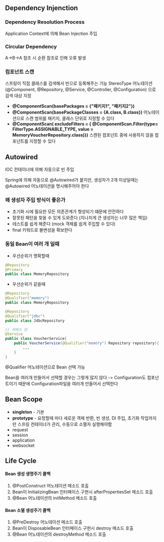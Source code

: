 ## Dependency Injenction
### Dependency Resolution Process
Application Context에 의해 Bean Injection 주입
### Circular Dependency
A->B->A 참조 시 순환 참조로 인해 오류 발생
### 컴포넌트 스캔
스프링이 직접 클래스를 검색해서 빈으로 등록해주는 기능
StereoType 어노테이션(@Component, @Repository, @Service, @Controller, @Configuration)
으로 검색 대상 지정
- **@ComponentScan(basePackages = {"패키지1", "패키지2"})**
- **@ComponentScan(basePackageClasses = {A.class, B.class})**
  어노테이션으로 스캔 범위를 패키지, 클래스 단위로 지정할 수 있다
- **@ComponentScan(
  excludeFilters = { @ComponentScan.Filter(type= FilterType.ASSIGNABLE_TYPE, 
  value = MemoryVoucherRepository.class)})**
  스캔된 컴포넌트 중에 사용하지 않을 컴포넌트를 지정할 수 있다
## Autowired
IOC 컨테이너에 의해 자동으로 빈 주입

Spring에 의해 자동으로 @Autowired가 붙지만,
생성자가 2개 이상일때는 @Autowired 어노테이션을 명시해주어야 한다
### 왜 생성자 주입 방식이 좋은가
- 초기화 시에 필요한 모든 의존관계가 형성되기 떄문에 안전하다
- 잘못된 패턴을 찾을 수 있게 도와준다 (지나치게 큰 생성자는 너무 많은 책임)
- 테스트를 쉽게 해준다 (mock 객체를 쉽게 주입할 수 있다)
- final 키워드로 불변성을 확보한다
### 동일 Bean이 여러 개 일때
- 우선순위가 명확할때
```java
@Repository
@Primary
public class MemoryRepository
```
- 우선순위가 같을때
```java
@Repository
@Qualifier("memory")
public class MemoryRepository

@Repository
@Qualifier("jdbc")
public class JdbcRepository

// 서비스 단
@Service
public class VoucherService{
	public VoucherService(@Qualifier("memory") Repository repository){
		...
	}
}
```
@Qualifier 어노테이션으로 Bean 선택 가능

Bean을 여러개 만들어서 선택할 경우는 그렇게 많지 않다
-> Configuration도 컴포넌트이기 때문에 Configuration파일을 여러개 만들어서 선택한다
## Bean Scope
- **singleton** - 기본
- **prototype** - 요청할때 마다 새로운 객체 반환, 
  빈 생성, DI 주입, 초기화 작업까지만 스프링 컨테이너가 관리, 수동으로 소멸자 실행해야함
- request
- session
- application
- websocket
## Life Cycle
#### Bean 생성 생명주기 콜백
1. @PostConstruct 어노테이션 메소드 호출
2. Bean이 InitializingBean 인터페이스 구현시 afterPropertiesSet 메소드 호출
3. @Bean 어노테이션의 initMethod 메소드 호출
#### Bean 소멸 생성주기 콜백
1. @PreDestroy 어노테이션 메소드 호출
2. Bean이 DisposableBean 인터페이스 구현시 destroy 메소드 호출
3. @Bean 어노테이션의 destroyMethod 메소드 호출